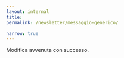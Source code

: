 ```yaml
---
layout: internal
title:
permalink: /newsletter/messaggio-generico/

narrow: true
---
```


Modifica avvenuta con successo.

